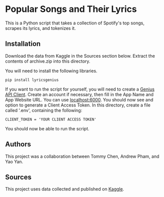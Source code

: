# Popular Songs and Their Lyrics

This is a Python script that takes a collection of Spotify's top songs, scrapes its lyrics, and tokenizes it.

## Installation

Download the data from Kaggle in the Sources section below. Extract the contents of archive.zip into this directory.

You will need to install the following libraries.

    pip install lyricsgenius

If you want to run the script for yourself, you will need to create a [Genius API Client](https://genius.com/api-clients). Create an account if necessary, then fill in the App Name and App Website URL. You can use [localhost:6000](http://localhost:6000/). You should now see and option to generate a Client Access Token. In this directory, create a file called '.env', containing the following:

    CLIENT_TOKEN = 'YOUR CLIENT ACCESS TOKEN'

You should now be able to run the script.

## Authors

This project was a collaboration between Tommy Chen, Andrew Pham, and Yao Yan.

## Sources

This project uses data collected and published on [Kaggle](https://www.kaggle.com/datasets/dhruvildave/spotify-charts).